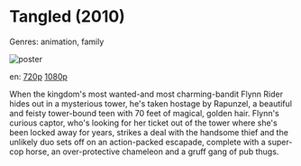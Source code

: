 # Tangled (2010)

Genres: animation, family

![poster](http://image.tmdb.org/t/p/w500/re6AOJbhBk9FIK3knwU6rYlbPDx.jpg)

en:
  [720p](magnet:?xt=urn:btih:1E38563D0A1115E827559832E7D54132369116D1&tr=udp://glotorrents.pw:6969/announce&tr=udp://tracker.opentrackr.org:1337/announce&tr=udp://torrent.gresille.org:80/announce&tr=udp://tracker.openbittorrent.com:80&tr=udp://tracker.coppersurfer.tk:6969&tr=udp://tracker.leechers-paradise.org:6969&tr=udp://p4p.arenabg.ch:1337&tr=udp://tracker.internetwarriors.net:1337)
  [1080p](magnet:?xt=urn:btih:0477C03A7C27555BEE24F123D774662ADE08D23F&tr=udp://glotorrents.pw:6969/announce&tr=udp://tracker.opentrackr.org:1337/announce&tr=udp://torrent.gresille.org:80/announce&tr=udp://tracker.openbittorrent.com:80&tr=udp://tracker.coppersurfer.tk:6969&tr=udp://tracker.leechers-paradise.org:6969&tr=udp://p4p.arenabg.ch:1337&tr=udp://tracker.internetwarriors.net:1337)
  


When the kingdom's most wanted-and most charming-bandit Flynn Rider hides out in a mysterious tower, he's taken hostage by Rapunzel, a beautiful and feisty tower-bound teen with 70 feet of magical, golden hair. Flynn's curious captor, who's looking for her ticket out of the tower where she's been locked away for years, strikes a deal with the handsome thief and the unlikely duo sets off on an action-packed escapade, complete with a super-cop horse, an over-protective chameleon and a gruff gang of pub thugs.